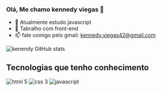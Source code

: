 ### Olá, Me chamo kennedy viegas 👋

- 🔭 Atualmente estudo javascript
- 🌱 Tabralho com front-end
- 📫 fale comigo pelo gmail: kennedy.viegas42@gmail.com

![kenendy GitHub stats](https://github-readme-stats.vercel.app/api?username=kennedyviegas&show_icons=true&theme=tokyonight)

## Tecnologias que tenho conhecimento 
<div style="display:inline_black">
<img alt="html 5" src="https://img.shields.io/badge/HTML5-E34F26?style=for-the-badge&logo=html5&logoColor=white">
<img alt="css 3" src="https://img.shields.io/badge/CSS3-1572B6?style=for-the-badge&logo=css3&logoColor=white">
<img alt="javascript" src="https://img.shields.io/badge/JavaScript-F7DF1E?style=for-the-badge&logo=javascript&logoColor=black">
</div>
